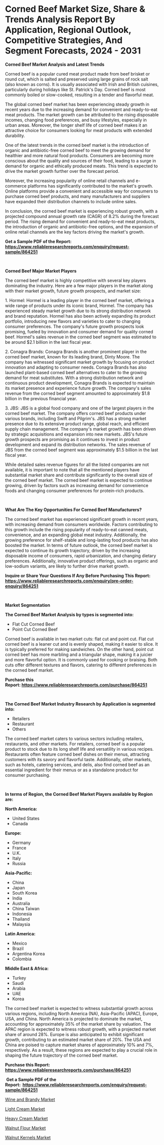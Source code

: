 <p><h1>Corned Beef Market Size, Share & Trends Analysis Report By Application, Regional Outlook, Competitive Strategies, And Segment Forecasts, 2024 - 2031</h1></p><p><strong>Corned Beef Market Analysis and Latest Trends</strong></p>
<p><p>Corned beef is a popular cured meat product made from beef brisket or round cut, which is salted and preserved using large grains of rock salt (also known as corns). It is usually associated with Irish and British cuisines, particularly during holidays like St. Patrick's Day. Corned beef is most commonly boiled or slow-cooked, resulting in a tender and flavorful meat.</p><p>The global corned beef market has been experiencing steady growth in recent years due to the increasing demand for convenient and ready-to-eat meat products. The market growth can be attributed to the rising disposable incomes, changing food preferences, and busy lifestyles, especially in urban areas. Moreover, the longer shelf life of corned beef makes it an attractive choice for consumers looking for meat products with extended durability.</p><p>One of the latest trends in the corned beef market is the introduction of organic and antibiotic-free corned beef to meet the growing demand for healthier and more natural food products. Consumers are becoming more conscious about the quality and sources of their food, leading to a surge in demand for organic and ethically produced meats. This trend is expected to drive the market growth further over the forecast period.</p><p>Moreover, the increasing popularity of online retail channels and e-commerce platforms has significantly contributed to the market's growth. Online platforms provide a convenient and accessible way for consumers to purchase corned beef products, and many manufacturers and suppliers have expanded their distribution channels to include online sales.</p><p>In conclusion, the corned beef market is experiencing robust growth, with a projected compound annual growth rate (CAGR) of 8.2% during the forecast period. The rising demand for convenient and ready-to-eat meat products, the introduction of organic and antibiotic-free options, and the expansion of online retail channels are the key factors driving the market's growth.</p></p>
<p><strong>Get a Sample PDF of the Report:&nbsp; <a href="https://www.reliableresearchreports.com/enquiry/request-sample/864251">https://www.reliableresearchreports.com/enquiry/request-sample/864251</a></strong></p>
<p>&nbsp;</p>
<p><strong>Corned Beef Major Market Players</strong></p>
<p><p>The corned beef market is highly competitive with several key players dominating the industry. Here are a few major players in the market along with their market growth, future growth prospects, and market size:</p><p>1. Hormel: Hormel is a leading player in the corned beef market, offering a wide range of products under its iconic brand, Hormel. The company has experienced steady market growth due to its strong distribution network and brand reputation. Hormel has also been actively expanding its product portfolio, introducing new flavors and varieties to cater to changing consumer preferences. The company's future growth prospects look promising, fueled by innovation and consumer demand for quality corned beef. Hormel's sales revenue in the corned beef segment was estimated to be around $2.1 billion in the last fiscal year.</p><p>2. Conagra Brands: Conagra Brands is another prominent player in the corned beef market, known for its leading brand, Dinty Moore. The company has witnessed significant market growth by focusing on product innovation and adapting to consumer needs. Conagra Brands has also launched plant-based corned beef alternatives to cater to the growing demand for meat substitutes. With a strong distribution network and continuous product development, Conagra Brands is expected to maintain its market presence and experience future growth. The company's sales revenue from the corned beef segment amounted to approximately $1.8 billion in the previous financial year.</p><p>3. JBS: JBS is a global food company and one of the largest players in the corned beef market. The company offers corned beef products under various brands, including Swift and Pilgrim's. JBS has a strong market presence due to its extensive product range, global reach, and efficient supply chain management. The company's market growth has been driven by strategic acquisitions and expansion into new markets. JBS's future growth prospects are promising as it continues to invest in product development and expand its distribution networks. The sales revenue of JBS from the corned beef segment was approximately $1.5 billion in the last fiscal year.</p><p>While detailed sales revenue figures for all the listed companies are not available, it is important to note that all the mentioned players have substantial market share and contribute significantly to the overall size of the corned beef market. The corned beef market is expected to continue growing, driven by factors such as increasing demand for convenience foods and changing consumer preferences for protein-rich products.</p></p>
<p>&nbsp;</p>
<p><strong>What Are The Key Opportunities For Corned Beef Manufacturers?</strong></p>
<p><p>The corned beef market has experienced significant growth in recent years, with increasing demand from consumers worldwide. Factors contributing to this growth include the rising popularity of ready-to-eat canned meats, convenience, and an expanding global meat industry. Additionally, the growing preference for shelf-stable and long-lasting food products has also boosted the market. In terms of future outlook, the corned beef market is expected to continue its growth trajectory, driven by the increasing disposable income of consumers, rapid urbanization, and changing dietary preferences. Additionally, innovative product offerings, such as organic and low-sodium variants, are likely to further drive market growth.</p></p>
<p><strong>Inquire or Share Your Questions If Any Before Purchasing This Report: <a href="https://www.reliableresearchreports.com/enquiry/pre-order-enquiry/864251">https://www.reliableresearchreports.com/enquiry/pre-order-enquiry/864251</a></strong></p>
<p>&nbsp;</p>
<p><strong>Market Segmentation</strong></p>
<p><strong>The Corned Beef Market Analysis by types is segmented into:</strong></p>
<p><ul><li>Flat Cut Corned Beef</li><li>Point Cut Corned Beef</li></ul></p>
<p><p>Corned beef is available in two market cuts: flat cut and point cut. Flat cut corned beef is a leaner cut and is evenly shaped, making it easier to slice. It is typically preferred for making sandwiches. On the other hand, point cut corned beef has more marbling and a triangular shape, making it a juicier and more flavorful option. It is commonly used for cooking or braising. Both cuts offer different textures and flavors, catering to different preferences in the corned beef market.</p></p>
<p><strong>Purchase this Report:&nbsp;<a href="https://www.reliableresearchreports.com/purchase/864251">https://www.reliableresearchreports.com/purchase/864251</a></strong></p>
<p>&nbsp;</p>
<p><strong>The Corned Beef Market Industry Research by Application is segmented into:</strong></p>
<p><ul><li>Retailers</li><li>Restaurant</li><li>Others</li></ul></p>
<p><p>The corned beef market caters to various sectors including retailers, restaurants, and other markets. For retailers, corned beef is a popular product to stock due to its long shelf life and versatility in various recipes. Restaurants often feature corned beef dishes on their menus, attracting customers with its savory and flavorful taste. Additionally, other markets, such as hotels, catering services, and delis, also find corned beef as an essential ingredient for their menus or as a standalone product for consumer purchasing.</p></p>
<p>&nbsp;</p>
<p><strong>In terms of Region, the Corned Beef Market Players available by Region are:</strong></p>
<p>
    <p> <strong> North America: </strong>
        <ul>
            <li>United States</li>
            <li>Canada</li>
        </ul>
        </p> 
    <p> <strong> Europe: </strong>
        <ul>
            <li>Germany</li>
            <li>France</li>
            <li>U.K.</li>
            <li>Italy</li>
            <li>Russia</li>
        </ul>
        </p> 
    <p> <strong> Asia-Pacific: </strong>
        <ul>
            <li>China</li>
            <li>Japan</li>
            <li>South Korea</li>
            <li>India</li>
            <li>Australia</li>
            <li>China Taiwan</li>
            <li>Indonesia</li>
            <li>Thailand</li>
            <li>Malaysia</li>
        </ul>
        </p> 
    <p> <strong> Latin America: </strong>
        <ul>
            <li>Mexico</li>
            <li>Brazil</li>
            <li>Argentina Korea</li>
            <li>Colombia</li>
        </ul>
        </p> 
    <p> <strong> Middle East & Africa: </strong>
        <ul>
            <li>Turkey</li>
            <li>Saudi</li>
            <li>Arabia</li>
            <li>UAE</li>
            <li>Korea</li>
        </ul>
    </p>
    </p>
<p><p>The corned beef market is expected to witness substantial growth across various regions, including North America (NA), Asia-Pacific (APAC), Europe, USA, and China. North America is projected to dominate the market, accounting for approximately 35% of the market share by valuation. The APAC region is expected to witness robust growth, with a projected market share of around 28%. Europe is also anticipated to exhibit significant growth, contributing to an estimated market share of 20%. The USA and China are poised to capture market shares of approximately 10% and 7%, respectively. As a result, these regions are expected to play a crucial role in shaping the future trajectory of the corned beef market.</p></p>
<p><strong>Purchase this Report: <a href="https://www.reliableresearchreports.com/purchase/864251">https://www.reliableresearchreports.com/purchase/864251</a></strong></p>
<p>&nbsp;<strong>Get a Sample PDF of the Report:&nbsp;&nbsp;<a href="https://www.reliableresearchreports.com/enquiry/request-sample/864251">https://www.reliableresearchreports.com/enquiry/request-sample/864251</a></strong></p>
<p><strong></strong></p>
<p><p><a href="https://github.com/laholand/Market-Research-Report-List-1/blob/main/wine-and-brandy-market.md">Wine and Brandy Market</a></p><p><a href="https://github.com/bmorecock/Market-Research-Report-List-1/blob/main/light-cream-market.md">Light Cream Market</a></p><p><a href="https://github.com/angelajermaine/Market-Research-Report-List-1/blob/main/heavy-cream-market.md">Heavy Cream Market</a></p><p><a href="https://github.com/mohamedbakry57/Market-Research-Report-List-1/blob/main/walnut-flour-market.md">Walnut Flour Market</a></p><p><a href="https://github.com/sougarounis/Market-Research-Report-List-1/blob/main/walnut-kernels-market.md">Walnut Kernels Market</a></p></p>